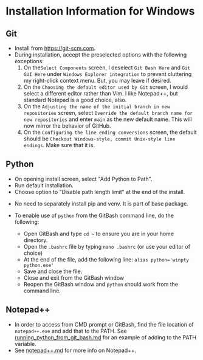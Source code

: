 # Installation Information for Windows

## Git
* Install from <https://git-scm.com>.
* During installation, accept the preselected options with the following
exceptions:
  1. On the`Select Components` screen, I deselect `Git Bash Here` and `Git
  GUI Here` under `Windows Explorer integration` to prevent cluttering my
     right-click context menu.  But, you may leave if desired.
  2. On the `Choosing the default editor used by Git` screen, I would select
  a different editor rather than Vim.  I like Notepad++, but standard
     Notepad is a good choice, also.
  3. On the `Adjusting the name of the initial branch in new repositories` 
  screen, select `Override the default branch name for new repositories` and
     enter `main` as the new default name.  This will now mirror the behavior
     of GitHub.
  4.  On the `Configuring the line ending conversions` screen, the default 
  should be `Checkout Windows-style, commit Unix-style line endings`.  Make
      sure that it is.


## Python
* On opening install screen, select "Add Python to Path".
* Run default installation.
* Choose option to "Disable path length limit" at the end of the install.

+ No need to separately install pip and venv.  It is part of base package.

* To enable use of `python` from the GitBash command line, do the following:
  
  - Open GitBash and type `cd ~` to ensure you are in your home directory.
  - Open the `.bashrc` file by typing `nano .bashrc` (or use your editor of
  choice)
  - At the end of the file, add the following line: 
  `alias python='winpty python.exe'`
  - Save and close the file.
  - Close and exit from the GitBash window
  - Reopen the GitBash window and `python` should work from the command line.
 

## Notepad++
* In order to access from CMD prompt or GitBash, find the file location of
`notepad++.exe` and add that to the PATH.  See 
[running_python_from_git_bash.md](running_python_from_git_bash.md) for an
example of adding to the PATH variable.  
* See [notepad++.md](notepad++.md) for more info on Notepad++.